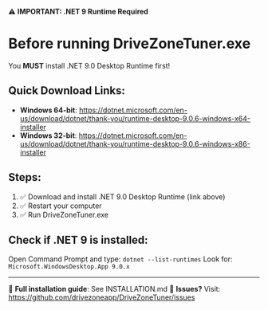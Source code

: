 ⚠️ **IMPORTANT: .NET 9 Runtime Required**

# Before running DriveZoneTuner.exe

You **MUST** install .NET 9.0 Desktop Runtime first!

## Quick Download Links:
- **Windows 64-bit**: https://dotnet.microsoft.com/en-us/download/dotnet/thank-you/runtime-desktop-9.0.6-windows-x64-installer
- **Windows 32-bit**: https://dotnet.microsoft.com/en-us/download/dotnet/thank-you/runtime-desktop-9.0.6-windows-x86-installer

## Steps:
1. ✅ Download and install .NET 9.0 Desktop Runtime (link above)
2. ✅ Restart your computer
3. ✅ Run DriveZoneTuner.exe

## Check if .NET 9 is installed:
Open Command Prompt and type: `dotnet --list-runtimes`
Look for: `Microsoft.WindowsDesktop.App 9.0.x`

---
📖 **Full installation guide**: See INSTALLATION.md
🐛 **Issues?** Visit: https://github.com/drivezoneapp/DriveZoneTuner/issues
